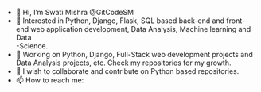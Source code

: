 - 👋 Hi, I’m Swati Mishra @GitCodeSM
- 👀 Interested in Python, Django, Flask, SQL based back-end and front-end web application development, Data Analysis, Machine learning and Data  
      -Science.
- 🌱 Working on Python, Django, Full-Stack web development projects and Data Analysis projects, etc.
     Check my repositories for my growth.
- 💞️ I wish to collaborate and contribute on Python based repositories.
- 📫 How to reach me:

